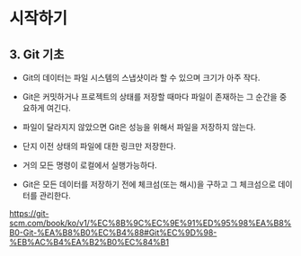 # 시작하기

## 3. Git 기초

- Git의 데이터는 파일 시스템의 스냅샷이라 할 수 있으며 크기가 아주 작다.
- Git은 커밋하거나 프로젝트의 상태를 저장할 때마다 파일이 존재하는 그 순간을 중요하게 여긴다.
- 파일이 달라지지 않았으면 Git은 성능을 위해서 파일을 저장하지 않는다.
- 단지 이전 상태의 파일에 대한 링크만 저장한다.

- 거의 모든 명령이 로컬에서 실행가능하다.

- Git은 모든 데이터를 저장하기 전에 체크섬(또는 해시)을 구하고 그 체크섬으로 데이터를 관리한다.

https://git-scm.com/book/ko/v1/%EC%8B%9C%EC%9E%91%ED%95%98%EA%B8%B0-Git-%EA%B8%B0%EC%B4%88#Git%EC%9D%98-%EB%AC%B4%EA%B2%B0%EC%84%B1
